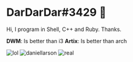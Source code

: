 # DarDarDar#3429 :fax:

Hi, I program in Shell, C++ and Ruby. Thanks.

**DWM**: Is better than i3
**Artix**: Is better than arch

![lol](https://img.shields.io/badge/Pretty-cool-informational) ![daniellarson](https://img.shields.io/badge/Grace%20can%20you%20seen%20them.-It's%20so%20cold.-success)
![real](https://img.shields.io/badge/ㅤㅤㅤ-Real-red)
